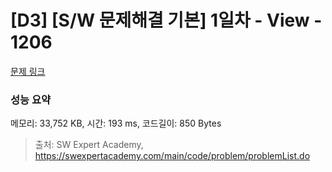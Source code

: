 # [D3] [S/W 문제해결 기본] 1일차 - View - 1206 

[문제 링크](https://swexpertacademy.com/main/code/problem/problemDetail.do?contestProbId=AV134DPqAA8CFAYh) 

### 성능 요약

메모리: 33,752 KB, 시간: 193 ms, 코드길이: 850 Bytes



> 출처: SW Expert Academy, https://swexpertacademy.com/main/code/problem/problemList.do